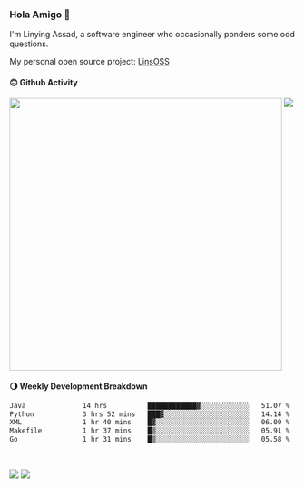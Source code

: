 ### Hola Amigo 🤣   

I'm Linying Assad, a software engineer who occasionally ponders some odd questions.  

My personal open source project: [LinsOSS](https://github.com/linsoss)
 
#### 🙃 Github Activity 
<div>
  <img src="https://github-readme-stats.vercel.app/api?username=al-assad&show_icons=true" align="top" style="display: inline-block;" width="480"/>
  <img src="https://github-readme-stats.vercel.app/api/top-langs/?username=al-assad&hide=css,html&langs_count=8&layout=compact" align="top" style="display: inline-block;"/>
</div>

#### 🌖 Weekly Development Breakdown
<!--START_SECTION:waka-->

```txt
Java              14 hrs          ████████████▓░░░░░░░░░░░░   51.07 %
Python            3 hrs 52 mins   ███▓░░░░░░░░░░░░░░░░░░░░░   14.14 %
XML               1 hr 40 mins    █▓░░░░░░░░░░░░░░░░░░░░░░░   06.09 %
Makefile          1 hr 37 mins    █▒░░░░░░░░░░░░░░░░░░░░░░░   05.91 %
Go                1 hr 31 mins    █▒░░░░░░░░░░░░░░░░░░░░░░░   05.58 %
```

<!--END_SECTION:waka-->

<br>

<a href="https://twitter.com/assad_lin"><img src="https://img.shields.io/badge/Twitter-@assad__lin-blue?style=flat&logo=twitter" /></a>
<a href="https://al-assad.github.io"><img src="https://img.shields.io/badge/Blogs-Linying_Assad's_Blog-yellow?style=flat&logo=github" /></a>

